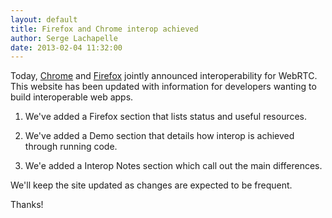 ```yaml
---
layout: default
title: Firefox and Chrome interop achieved
author: Serge Lachapelle
date: 2013-02-04 11:32:00
---
```


Today, [Chrome] and [Firefox] jointly announced interoperability for WebRTC.
This website has been updated with information for developers wanting to build
interoperable web apps.

  1. We've added a Firefox section that lists status and useful resources.

  2. We've added a Demo section that details how interop is achieved through
     running code.

  3. We'e added a Interop Notes section which call out the main differences.

We'll keep the site updated as changes are expected to be frequent.

Thanks!

[Chrome]: http://blog.chromium.org/2013/02/hello-firefox-this-is-chrome-calling.html
[Firefox]: https://hacks.mozilla.org/2013/02/hello-chrome-its-firefox-calling/
